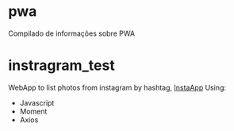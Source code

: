 # pwa
Compilado de informações sobre PWA


# instragram_test

WebApp to list photos from instagram by hashtag, [InstaApp](https://insta-app-46709.firebaseapp.com/)
Using: 
* Javascript
* Moment
* Axios
